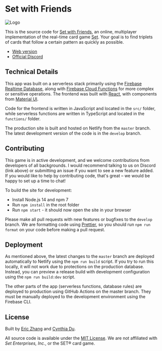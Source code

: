 # Set with Friends

![Logo](https://i.imgur.com/YTldFYX.png)

This is the source code for [Set with Friends](https://setwithfriends.com/), an
online, multiplayer implementation of the real-time card game
[Set](<https://en.wikipedia.org/wiki/Set_(card_game)>). Your goal is to find
triplets of cards that follow a certain pattern as quickly as possible.

- [Web version](https://setwithfriends.com/)
- [Official Discord](https://discord.gg/XbjJyc9)

## Technical Details

This app was built on a serverless stack primarily using the
[Firebase Realtime Database](https://firebase.google.com/docs/database), along
with [Firebase Cloud Functions](https://firebase.google.com/docs/functions) for
more complex or sensitive operations. The frontend was built with
[React](https://reactjs.org/), with components from
[Material UI](https://material-ui.com/).

Code for the frontend is written in JavaScript and located in the `src/` folder,
while serverless functions are written in TypeScript and located in the
`functions/` folder.

The production site is built and hosted on Netlify from the `master` branch. The
latest development version of the code is in the `develop` branch.

## Contributing

This game is in active development, and we welcome contributions from developers
of all backgrounds. I would recommend talking to us on Discord (link above) or
submitting an issue if you want to see a new feature added. If you would like to
help by contributing code, that's great – we would be happy to set up a time to
chat!

To build the site for development:

- Install Node.js 14 and npm 7
- Run `npm install` in the root folder
- Run `npm start` - it should now open the site in your browser

Please make all pull requests with new features or bugfixes to the `develop`
branch. We are formatting code using [Prettier](https://prettier.io/), so you
should run `npm run format` on your code before making a pull request.

## Deployment

As mentioned above, the latest changes to the `master` branch are deployed
automatically to Netlify using the `npm run build` script. If you try to run
this locally, it will not work due to protections on the production database.
Instead, you can preview a release build with development configuration using
the `npm run build:dev` script.

The other parts of the app (serverless functions, database rules) are deployed
to production using GitHub Actions on the master branch. They must be manually
deployed to the development environment using the Firebase CLI.

## License

Built by [Eric Zhang](https://github.com/ekzhang) and
[Cynthia Du](https://github.com/cynthiakedu).

All source code is available under the [MIT License](LICENSE.txt). We are not
affiliated with _Set Enterprises, Inc._, or the SET® card game.
